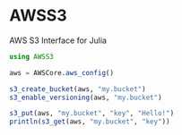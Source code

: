 # AWSS3

AWS S3 Interface for Julia


```julia
using AWSS3

aws = AWSCore.aws_config()

s3_create_bucket(aws, "my.bucket")
s3_enable_versioning(aws, "my.bucket")

s3_put(aws, "my.bucket", "key", "Hello!")
println(s3_get(aws, "my.bucket", "key"))
```
